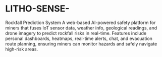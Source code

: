 # LITHO-SENSE-
Rockfall Prediction System
A web-based AI-powered safety platform for miners that fuses IoT sensor data, weather info, geological readings, and drone imagery to predict rockfall risks in real-time. Features include personal dashboards, heatmaps, real-time alerts, chat, and evacuation route planning, ensuring miners can monitor hazards and safely navigate high-risk areas.
